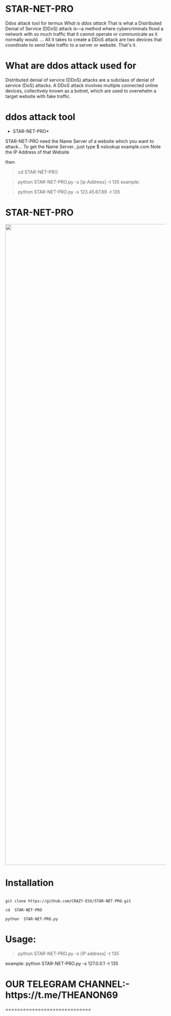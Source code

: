 #  STAR-NET-PRO
Ddos attack tool for termux
*What is ddos attack*
That is what a Distributed Denial of Service (DDoS) attack is—a method where cybercriminals flood a network with so much traffic that it cannot operate or communicate as it normally would. ... All it takes to create a DDoS attack are two devices that coordinate to send fake traffic to a server or website. That's it.

# What are ddos attack used for
Distributed denial of service (DDoS) attacks are a subclass of denial of service (DoS) attacks. A DDoS attack involves multiple connected online devices, collectively known as a botnet, which are used to overwhelm a target website with fake traffic.

# ddos attack tool
* STAR-NET-PRO*

 STAR-NET-PRO need the Name Server of a website which you want to attack...
To get the Name Server...just type
$ nslookup example.com
Note the IP Address of that Website

then
> cd  STAR-NET-PRO

> python  STAR-NET-PRO.py -s [ip Address] -t 135
example:

> python  STAR-NET-PRO.py -s 123.45.67.89 -t 135

#  STAR-NET-PRO
<img src="https://i.postimg.cc/2STp3M1d/pxfuel-1.jpg" width="1800px" height="1998px"/>

# Installation
```pkg update && pkg upgrade

git clone https://github.com/CRAZY-ESX/STAR-NET-PRO.git

cd  STAR-NET-PRO

python  STAR-NET-PRO.py
```
# Usage:
> python  STAR-NET-PRO.py -s [IP address] -t 135

example: python STAR-NET-PRO.py -s 127.0.0.1 -t 135

<h1><b>OUR TELEGRAM CHANNEL:- https://t.me/THEANON69</b></h1>

=============================
